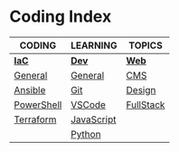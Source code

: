 # Coding Index

|CODING|LEARNING|TOPICS|
|---|---|---|
|[**IaC**](iac-index)|[**Dev**](dev-index)|[**Web**](web-index)|
|[General](coding/iac/iac-general)|[General](coding/dev/dev-general)|[CMS](coding/web/web-cms.md)|
|[Ansible](coding/iac/iac-ansible)|[Git](coding/dev/dev-git)|[Design](coding/web/web-design.md)
|[PowerShell](coding/iac/iac-powershell)|[VSCode](coding/dev/dev-vscode)|[FullStack](coding/web/web-fullstack.md)|
|[Terraform](coding/iac/iac-terraform)|[JavaScript](coding/dev/dev-javascript)||
||[Python](coding/dev/dev-python)||
